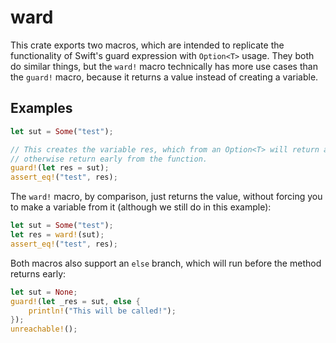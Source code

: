 # ward

This crate exports two macros, which are intended to replicate the functionality of Swift's guard
expression with `Option<T>` usage. They both do similar things, but the `ward!` macro technically
has more use cases than the `guard!` macro, because it returns a value instead of creating a
variable.

## Examples

```rust
let sut = Some("test");

// This creates the variable res, which from an Option<T> will return a T if it is Some(T), and will
// otherwise return early from the function.
guard!(let res = sut);
assert_eq!("test", res);
```

The `ward!` macro, by comparison, just returns the value, without forcing you to make a variable
from it (although we still do in this example):

```rust
let sut = Some("test");
let res = ward!(sut);
assert_eq!("test", res);
```

Both macros also support an `else` branch, which will run before the method returns early:

```rust
let sut = None;
guard!(let _res = sut, else {
    println!("This will be called!");
});
unreachable!();
```
